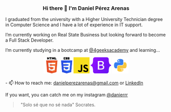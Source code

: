 <h3 align="center">Hi there 👋 I'm Daniel Pérez Arenas </h3> 


I graduated from the university with a Higher University Technician degree in Computer Science 
and I have a lot of experience in IT support.

I’m currently working on Real State Business but looking forward to become a Full Stack Developer.

I’m currently studying in a bootcamp at <a href="https://www.4geeksacademy.com">@4geeksacademy</a> and learning...

<div align="center">
<img src="/img/HTML5.png" 
  height="50" 
  alt="html-logo">
<img src="/img/CSS3-.png" 
  height="50" 
  alt="ccs-logo">
<img src="/img/JavaScript.png" 
  height="50" 
  alt="JS-logo">
<img src="/img/Bootstrap.png"
height="50"
  alt="bootstrap logo">
<img src="img/python.png" 
  height="50" 
  alt="python-logo"> 
</div>
<br>
- 📫 How to reach me: <a href="mailto:danielperezarenas@gmail.com">danielperezarenas@gmail.com</a> or <a href="https://www.linkedin.com/in/daniel-p%C3%A9rez-arenas-986a387a/">LinkedIn</a>


If you want, you can catch me on my instagram <a href="https://www.instagram.com/danierrr/">@danierrr</a>

>  
> "Solo sé que no sé nada" Socrates.
>  
